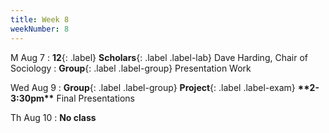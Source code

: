 ```yaml
---
title: Week 8
weekNumber: 8
---
```


M Aug 7
: **12**{: .label} **Scholars**{: .label .label-lab} Dave Harding, Chair of Sociology
: **Group**{: .label .label-group} Presentation Work

Wed Aug 9
: **Group**{: .label .label-group} **Project**{: .label .label-exam} **\*\*2-3:30pm\*\*** Final Presentations

Th Aug 10
: **No class**
